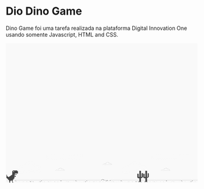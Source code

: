# Dio Dino Game 
Dino Game foi uma tarefa realizada na plataforma Digital Innovation One usando somente Javascript, HTML and CSS.

![screenshot](example.png?raw=true "screenshot")

